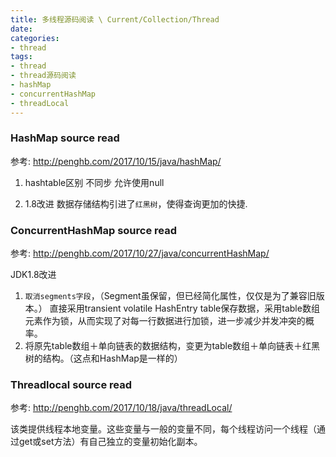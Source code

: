 ```yaml
---
title: 多线程源码阅读 \ Current/Collection/Thread
date:
categories:
- thread
tags:
- thread
- thread源码阅读
- hashMap
- concurrentHashMap
- threadLocal
---
```


### HashMap source read
参考:
  http://penghb.com/2017/10/15/java/hashMap/

1. hashtable区别
    不同步
    允许使用null

2. 1.8改进
    数据存储结构引进了`红黑树`，使得查询更加的快捷.

### ConcurrentHashMap source read
参考:
http://penghb.com/2017/10/27/java/concurrentHashMap/

JDK1.8改进
1. `取消segments字段`，（Segment虽保留，但已经简化属性，仅仅是为了兼容旧版本。）
直接采用transient volatile HashEntry table保存数据，采用table数组元素作为锁，从而实现了对每一行数据进行加锁，进一步减少并发冲突的概率。
2. 将原先table数组＋单向链表的数据结构，变更为table数组＋单向链表＋红黑树的结构。（这点和HashMap是一样的）

### Threadlocal source read
参考:
http://penghb.com/2017/10/18/java/threadLocal/

该类提供线程本地变量。这些变量与一般的变量不同，每个线程访问一个线程（通过get或set方法）有自己独立的变量初始化副本。
